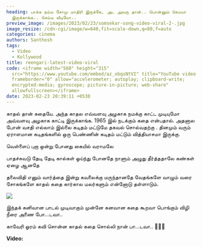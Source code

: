 ```yaml
---
heading: பாக்க நம்ம சோமு மாதிரி இருக்கே, அட அவரு தான்.. பொன்னும் செமயா
  இருக்காங்க.. செம்ம வீடியோ..
preview_image: /images/2023/02/23/somsekar-song-video-viral-2-.jpg
image_resize: /cdn-cgi/image/w=640,fit=scale-down,q=80,f=auto
categories: cinema
authors: Santhosh
tags:
  - Video
  - Kollywood
title: reengari-latest-video-viral
code: <iframe width="560" height="315"
  src="https://www.youtube.com/embed/az_xbqsNtVI" title="YouTube video player"
  frameborder="0" allow="accelerometer; autoplay; clipboard-write;
  encrypted-media; gyroscope; picture-in-picture; web-share"
  allowfullscreen></iframe>
date: 2023-02-23 20:39:11 +0530
---
```

காதல் தான் கதையே. அந்த காதல எவ்வளவு அழகாக நமக்கு காட்ட முடியுமோ அவ்வளவு அழகாக காட்டி இருக்காங்க. 1965 இல் நடக்கும் கதை என்பதால். அதனால  போன்  வசதி  எல்லாம்  இல்லை  கடிதம்  மட்டுமே  தகவல்  சொல்வதற்கு . தினமும்  வரும்  ஏராளமான   கடிதங்களில்   ஒரு  பெண்ணின்  கடிதம் மட்டும் வித்தியாசமா இருக்கு.

வெள்ளைப் புறா ஒன்று
போனது கையில் வராமலே

பாதச்சுவடு தேடி தேடி
கால்கள் ஓய்ந்து போனதே
நாளும் அழுது தீர்த்ததாலே
கண்கள் ஏழை ஆனதே

தலைவிதி எனும் வார்த்தை இன்று
கவலைக்கு மருந்தானதே
வேதங்களே வாழும் வரை
சோகங்களே காதல் கதை
கார்கால மலர்களும் என்னோடு தள்ளாடும்.

![](/images/2023/02/23/somsekar-song-video-viral-1-.jpg)

இந்தக் கனிவான பாடல்
முடிவாகும் முன்னே
கனவான கதை கூறவா
பொங்கும் விழி நீரை
அணை போ...டவா..

காவேரி ஓரம் கவி
சொன்ன காதல்
கதை சொல்லி நான்
பா...டவா.. 🎼🎼🎼

**V﻿ideo:**